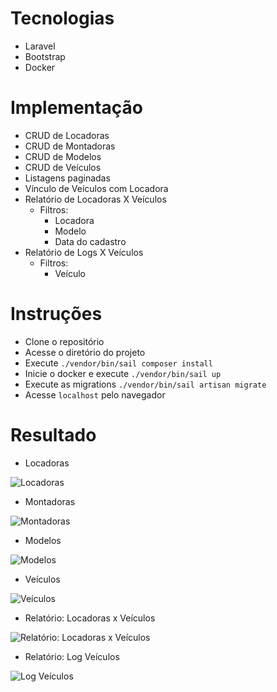 # Tecnologias
- Laravel
- Bootstrap
- Docker

# Implementação
- CRUD de Locadoras
- CRUD de Montadoras
- CRUD de Modelos
- CRUD de Veículos
- Listagens paginadas
- Vínculo de Veículos com Locadora
- Relatório de Locadoras X Veículos
    - Filtros:
        -  Locadora
        -  Modelo
        -  Data do cadastro
- Relatório de Logs X Veículos
    - Filtros:
        -  Veículo

# Instruções
- Clone o repositório
- Acesse o diretório do projeto
- Execute `./vendor/bin/sail composer install`
- Inicie o docker e execute `./vendor/bin/sail up`
- Execute as migrations `./vendor/bin/sail artisan migrate`
- Acesse `localhost` pelo navegador

# Resultado

- Locadoras

![Locadoras](/storage/app/public/locadora.png "Locadoras")

- Montadoras

![Montadoras](/storage/app/public/montadora.png "Montadoras")

- Modelos

![Modelos](/storage/app/public/modelo.png "Modelos")

- Veículos

![Veículos](/storage/app/public/veiculo.png "Veículos")

- Relatório: Locadoras x Veículos

![Relatório: Locadoras x Veículos](/storage/app/public/relatorio-locadoras-veiculos.png "Relatório: Locadoras x Veículos")

- Relatório: Log Veículos

![Log Veículos](/storage/app/public/relatorio-log-veiculos.png "Log Veículos")